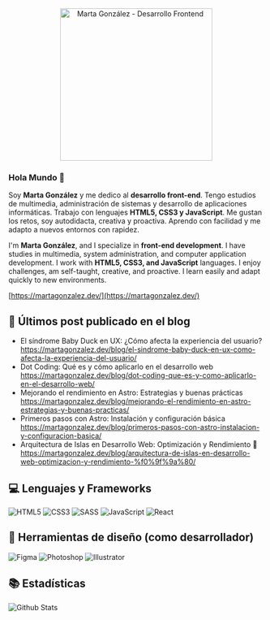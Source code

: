 

<div align="center">
  <img 
    src="https://github.com/user-attachments/assets/d50a8af0-ab0b-4ecd-acc2-526ccd696002" 
    alt="Marta González - Desarrollo Frontend" 
    width="300" 
  />
</div>

### Hola Mundo :wave:

Soy **Marta González** y me dedico al **desarrollo front-end**. Tengo estudios de multimedia, administración de sistemas y desarrollo de aplicaciones informáticas. Trabajo con lenguajes **HTML5, CSS3 y JavaScript**. Me gustan los retos, soy autodidacta, creativa y proactiva. Aprendo con facilidad y me adapto a nuevos entornos con rapidez.

I'm **Marta González**, and I specialize in **front-end development**. I have studies in multimedia, system administration, and computer application development. I work with **HTML5, CSS3, and JavaScript** languages. I enjoy challenges, am self-taught, creative, and proactive. I learn easily and adapt quickly to new environments.

[https://martagonzalez.dev/](https://martagonzalez.dev/)

## 📝 Últimos post publicado en el blog

- El síndrome Baby Duck en UX: ¿Cómo afecta la experiencia del usuario?
  https://martagonzalez.dev/blog/el-sindrome-baby-duck-en-ux-como-afecta-la-experiencia-del-usuario/
- Dot Coding: Qué es y cómo aplicarlo en el desarrollo web
  https://martagonzalez.dev/blog/dot-coding-que-es-y-como-aplicarlo-en-el-desarrollo-web/
- Mejorando el rendimiento en Astro: Estrategias y buenas prácticas
  https://martagonzalez.dev/blog/mejorando-el-rendimiento-en-astro-estrategias-y-buenas-practicas/
- Primeros pasos con Astro: Instalación y configuración básica
  https://martagonzalez.dev/blog/primeros-pasos-con-astro-instalacion-y-configuracion-basica/
- Arquitectura de Islas en Desarrollo Web: Optimización y Rendimiento 🚀
  https://martagonzalez.dev/blog/arquitectura-de-islas-en-desarrollo-web-optimizacion-y-rendimiento-%f0%9f%9a%80/

## 💻 Lenguajes y Frameworks

![HTML5](https://img.shields.io/badge/HTML5-E34F26?style=for-the-badge&logo=html5&logoColor=white)
![CSS3](https://img.shields.io/badge/CSS3-1572B6?style=for-the-badge&logo=css3&logoColor=white)
![SASS](https://img.shields.io/badge/Sass-CC6699?style=for-the-badge&logo=sass&logoColor=white)
![JavaScript](https://img.shields.io/badge/JavaScript-F7DF1E?style=for-the-badge&logo=JavaScript&logoColor=white)
![React](https://img.shields.io/badge/React-20232A?style=for-the-badge&logo=react&logoColor=61DAFB)

## 🎨 Herramientas de diseño (como desarrollador)
![Figma](https://img.shields.io/badge/Figma-F24E1E?style=for-the-badge&logo=figma&logoColor=white)
![Photoshop](https://img.shields.io/badge/Adobe%20Photoshop-31A8FF?logo=adobephotoshop&logoColor=fff&style=for-the-badge)
![Illustrator](https://img.shields.io/badge/Adobe%20Illustrator-FF9A00?logo=adobeillustrator&logoColor=fff&style=for-the-badge)

## 📚 Estadísticas
![Github Stats](https://github-readme-stats.vercel.app/api?username=martacg&count_private=true&show_icons=true&include_all_commits=true)

<!--
> [!NOTE]  
> [No olvides visitar mi portafolio](https://martagonzalez.dev/)
-->





